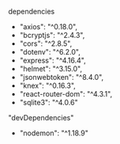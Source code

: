 dependencies
- "axios": "^0.18.0",
- "bcryptjs": "^2.4.3",
- "cors": "^2.8.5",
- "dotenv": "^6.2.0",
- "express": "^4.16.4",
- "helmet": "^3.15.0",
- "jsonwebtoken": "^8.4.0",
- "knex": "^0.16.3",
- "react-router-dom": "^4.3.1",
- "sqlite3": "^4.0.6"

"devDependencies"
- "nodemon": "^1.18.9"